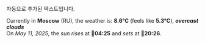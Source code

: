 
자동으로 추가된 텍스트입니다.

<!--START_SECTION:weather:moscow-->
Currently in **Moscow** (RU), the weather is: **8.6°C** (feels like **5.3°C**), ***overcast clouds***<br/>
On *May 11, 2025*, the *sun rises* at 🌅**04:25** and *sets* at 🌇**20:26**.
<!--END_SECTION:weather-->
